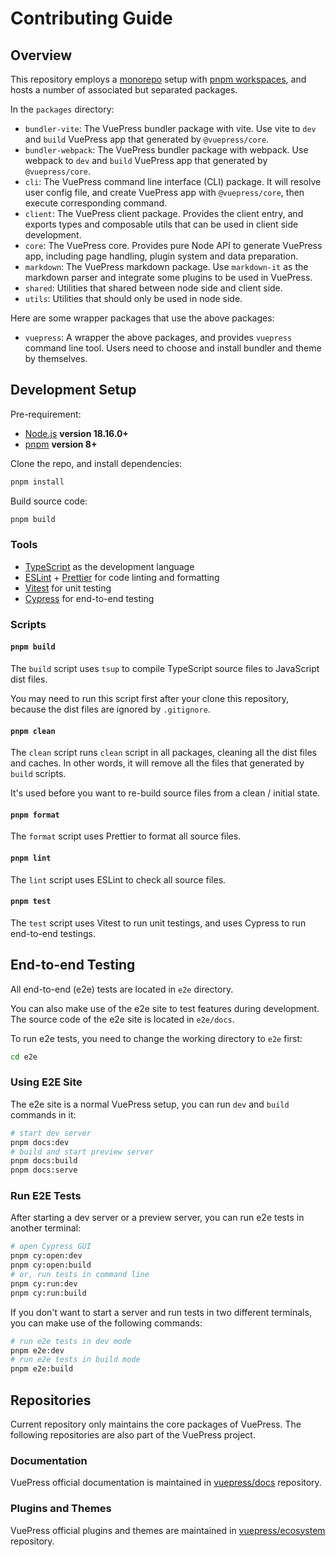 # Contributing Guide

## Overview

This repository employs a [monorepo](https://en.wikipedia.org/wiki/Monorepo) setup with [pnpm workspaces](https://pnpm.io/workspaces), and hosts a number of associated but separated packages.

In the `packages` directory:

- `bundler-vite`: The VuePress bundler package with vite. Use vite to `dev` and `build` VuePress app that generated by `@vuepress/core`.
- `bundler-webpack`: The VuePress bundler package with webpack. Use webpack to `dev` and `build` VuePress app that generated by `@vuepress/core`.
- `cli`: The VuePress command line interface (CLI) package. It will resolve user config file, and create VuePress app with `@vuepress/core`, then execute corresponding command.
- `client`: The VuePress client package. Provides the client entry, and exports types and composable utils that can be used in client side development.
- `core`: The VuePress core. Provides pure Node API to generate VuePress app, including page handling, plugin system and data preparation.
- `markdown`: The VuePress markdown package. Use `markdown-it` as the markdown parser and integrate some plugins to be used in VuePress.
- `shared`: Utilities that shared between node side and client side.
- `utils`: Utilities that should only be used in node side.

Here are some wrapper packages that use the above packages:

- `vuepress`: A wrapper the above packages, and provides `vuepress` command line tool. Users need to choose and install bundler and theme by themselves.

## Development Setup

Pre-requirement:

- [Node.js](http://nodejs.org) **version 18.16.0+**
- [pnpm](https://pnpm.io/) **version 8+**

Clone the repo, and install dependencies:

```bash
pnpm install
```

Build source code:

```bash
pnpm build
```

### Tools

- [TypeScript](https://www.typescriptlang.org/) as the development language
- [ESLint](https://eslint.org/) + [Prettier](https://prettier.io/) for code linting and formatting
- [Vitest](https://vitest.dev/) for unit testing
- [Cypress](https://www.cypress.io/) for end-to-end testing

### Scripts

#### `pnpm build`

The `build` script uses `tsup` to compile TypeScript source files to JavaScript dist files.

You may need to run this script first after your clone this repository, because the dist files are ignored by `.gitignore`.

#### `pnpm clean`

The `clean` script runs `clean` script in all packages, cleaning all the dist files and caches. In other words, it will remove all the files that generated by `build` scripts.

It's used before you want to re-build source files from a clean / initial state.

#### `pnpm format`

The `format` script uses Prettier to format all source files.

#### `pnpm lint`

The `lint` script uses ESLint to check all source files.

#### `pnpm test`

The `test` script uses Vitest to run unit testings, and uses Cypress to run end-to-end testings.

## End-to-end Testing

All end-to-end (e2e) tests are located in `e2e` directory.

You can also make use of the e2e site to test features during development. The source code of the e2e site is located in `e2e/docs`.

To run e2e tests, you need to change the working directory to `e2e` first:

```bash
cd e2e
```

### Using E2E Site

The e2e site is a normal VuePress setup, you can run `dev` and `build` commands in it:

```bash
# start dev server
pnpm docs:dev
# build and start preview server
pnpm docs:build
pnpm docs:serve
```

### Run E2E Tests

After starting a dev server or a preview server, you can run e2e tests in another terminal:

```bash
# open Cypress GUI
pnpm cy:open:dev
pnpm cy:open:build
# or, run tests in command line
pnpm cy:run:dev
pnpm cy:run:build
```

If you don't want to start a server and run tests in two different terminals, you can make use of the following commands:

```bash
# run e2e tests in dev mode
pnpm e2e:dev
# run e2e tests in build mode
pnpm e2e:build
```

## Repositories

Current repository only maintains the core packages of VuePress. The following repositories are also part of the VuePress project.

### Documentation

VuePress official documentation is maintained in [vuepress/docs](https://github.com/vuepress/docs) repository.

### Plugins and Themes

VuePress official plugins and themes are maintained in [vuepress/ecosystem](https://github.com/vuepress/ecosystem) repository.
